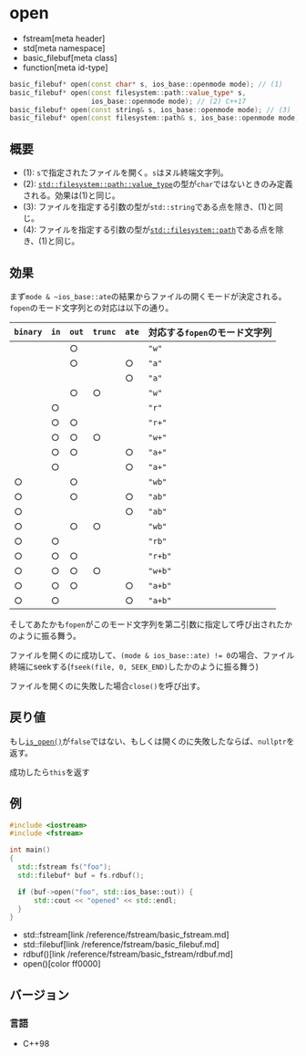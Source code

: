 # open
* fstream[meta header]
* std[meta namespace]
* basic_filebuf[meta class]
* function[meta id-type]

```cpp
basic_filebuf* open(const char* s, ios_base::openmode mode); // (1)
basic_filebuf* open(const filesystem::path::value_type* s,
                    ios_base::openmode mode); // (2) C++17
basic_filebuf* open(const string& s, ios_base::openmode mode); // (3)
basic_filebuf* open(const filesystem::path& s, ios_base::openmode mode); // (4) C++17
```

## 概要

- (1): `s`で指定されたファイルを開く。`s`はヌル終端文字列。
- (2): [`std::filesystem​::​path​::​value_­type`](/reference/filesystem/path.md)の型が`char`ではないときのみ定義される。効果は(1)と同じ。
- (3): ファイルを指定する引数の型が`std::string`である点を除き、(1)と同じ。
- (4): ファイルを指定する引数の型が[`std::filesystem::path`](/reference/filesystem/path.md)である点を除き、(1)と同じ。

## 効果

まず`mode & ~ios_­base​::​ate`の結果からファイルの開くモードが決定される。`fopen`のモード文字列との対応は以下の通り。

| `binary` | `in` | `out` | `trunc` | `ate` | 対応する`fopen`のモード文字列 |
|----------|------|-------|---------|-------|--------------------|
|          |      | ○     |         |       | `"w"`              |
|          |      | ○     |         | ○     | `"a"`              |
|          |      |       |         | ○     | `"a"`              |
|          |      | ○     | ○       |       | `"w"`              |
|          | ○    |       |         |       | `"r"`              |
|          | ○    | ○     |         |       | `"r+"`             |
|          | ○    | ○     | ○       |       | `"w+"`             |
|          | ○    | ○     |         | ○     | `"a+"`             |
|          | ○    |       |         | ○     | `"a+"`             |
| ○        |      | ○     |         |       |  `"wb"`                |
| ○        |      | ○     |         | ○     | `"ab"`             |
| ○        |      |       |         | ○     | `"ab"`             |
| ○        |      | ○     | ○       |       | `"wb"`             |
| ○        | ○    |       |         |       | `"rb"`             |
| ○        | ○    | ○     |         |       | `"r+b"`            |
| ○        | ○    | ○     | ○       |       | `"w+b"`            |
| ○        | ○    | ○     |         | ○     | `"a+b"`            |
| ○        | ○    |       |         | ○     | `"a+b"`            |

そしてあたかも`fopen`がこのモード文字列を第二引数に指定して呼び出されたかのように振る舞う。

ファイルを開くのに成功して、`(mode & ios_base::​ate) != 0`の場合、ファイル終端にseekする(`fseek(file, 0, SEEK_­END)`したかのように振る舞う)

ファイルを開くのに失敗した場合`close()`を呼び出す。

## 戻り値

もし[`is_­open()`](/reference/fstream/basic_filebuf/is_open.md)が`false`ではない、もしくは開くのに失敗したならば、`nullptr`を返す。

成功したら`this`を返す

## 例

```cpp example
#include <iostream>
#include <fstream>

int main()
{
  std::fstream fs("foo");
  std::filebuf* buf = fs.rdbuf();

  if (buf->open("foo", std::ios_base::out)) {
      std::cout << "opened" << std::endl;
  }
}
```
* std::fstream[link /reference/fstream/basic_fstream.md]
* std::filebuf[link /reference/fstream/basic_filebuf.md]
* rdbuf()[link /reference/fstream/basic_fstream/rdbuf.md]
* open()[color ff0000]

## バージョン
### 言語
- C++98
